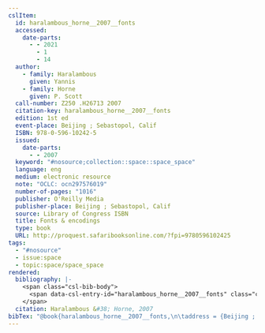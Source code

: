 ```yaml
---
cslItem:
  id: haralambous_horne__2007__fonts
  accessed:
    date-parts:
      - - 2021
        - 1
        - 14
  author:
    - family: Haralambous
      given: Yannis
    - family: Horne
      given: P. Scott
  call-number: Z250 .H26713 2007
  citation-key: haralambous_horne__2007__fonts
  edition: 1st ed
  event-place: Beijing ; Sebastopol, Calif
  ISBN: 978-0-596-10242-5
  issued:
    date-parts:
      - - 2007
  keyword: "#nosource;collection::space::space_space"
  language: eng
  medium: electronic resource
  note: "OCLC: ocn297576019"
  number-of-pages: "1016"
  publisher: O'Reilly Media
  publisher-place: Beijing ; Sebastopol, Calif
  source: Library of Congress ISBN
  title: Fonts & encodings
  type: book
  URL: http://proquest.safaribooksonline.com/?fpi=9780596102425
tags:
  - "#nosource"
  - issue:space
  - topic:space/space_space
rendered:
  bibliography: |-
    <span class="csl-bib-body">
      <span data-csl-entry-id="haralambous_horne__2007__fonts" class="csl-entry">Haralambous, Y., &#38; Horne, P. S. 2007. <i>Fonts &#38; encodings</i> (1st ed) [Electronic resource]. O’Reilly Media. <a href='http://proquest.safaribooksonline.com/?fpi=9780596102425'>http://proquest.safaribooksonline.com/?fpi=9780596102425</a></span>
    </span>
  citation: Haralambous &#38; Horne, 2007
bibTex: "@book{haralambous_horne__2007__fonts,\n\taddress = {Beijing ; Sebastopol, Calif},\n\tauthor = {Haralambous, Yannis and Horne, P. Scott},\n\tedition = {1st ed},\n\tyear = {2007},\n\tnote = {OCLC: ocn297576019},\n\tpublisher = {O'Reilly Media},\n\ttitle = {Fonts & encodings},\n}\n\n"
---
```

